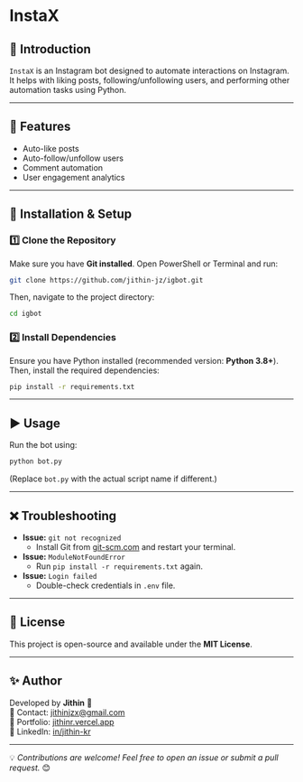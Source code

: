 # InstaX

## 📌 Introduction
`InstaX` is an Instagram bot designed to automate interactions on Instagram. It helps with liking posts, following/unfollowing users, and performing other automation tasks using Python.

---

## 🚀 Features
- Auto-like posts
- Auto-follow/unfollow users
- Comment automation
- User engagement analytics

---

## 🔧 Installation & Setup

### **1️⃣ Clone the Repository**
Make sure you have **Git installed**. Open PowerShell or Terminal and run:
```sh
git clone https://github.com/jithin-jz/igbot.git
```
Then, navigate to the project directory:
```sh
cd igbot
```

### **2️⃣ Install Dependencies**
Ensure you have Python installed (recommended version: **Python 3.8+**). Then, install the required dependencies:
```sh
pip install -r requirements.txt
```

---
## ▶️ Usage
Run the bot using:
```sh
python bot.py
```
(Replace `bot.py` with the actual script name if different.)

---

## ❌ Troubleshooting
- **Issue:** `git not recognized`
  - Install Git from [git-scm.com](https://git-scm.com/downloads) and restart your terminal.
- **Issue:** `ModuleNotFoundError`
  - Run `pip install -r requirements.txt` again.
- **Issue:** `Login failed`
  - Double-check credentials in `.env` file.

---

## 📜 License
This project is open-source and available under the **MIT License**.

---

## ✨ Author
Developed by **Jithin** 🚀  
📧 Contact: jithinjzx@gmail.com  
🔗 Portfolio: [jithinr.vercel.app](https://jithinr.vercel.app)  
🔗 LinkedIn: [in/jithin-kr](https://linkedin.com/in/jithin-kr)

---

💡 *Contributions are welcome! Feel free to open an issue or submit a pull request.* 😊

